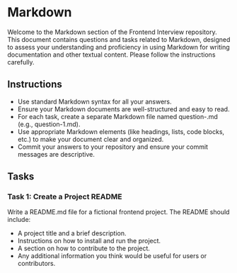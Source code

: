 # Markdown

Welcome to the Markdown section of the Frontend Interview repository. This document contains questions and tasks related to Markdown, designed to assess your understanding and proficiency in using Markdown for writing documentation and other textual content. Please follow the instructions carefully.

## Instructions

* Use standard Markdown syntax for all your answers.
* Ensure your Markdown documents are well-structured and easy to read.
* For each task, create a separate Markdown file named question-<number>.md (e.g., question-1.md).
* Use appropriate Markdown elements (like headings, lists, code blocks, etc.) to make your document clear and organized.
* Commit your answers to your repository and ensure your commit messages are descriptive.

## Tasks

### Task 1: Create a Project README

Write a README.md file for a fictional frontend project. The README should include:

* A project title and a brief description.
* Instructions on how to install and run the project.
* A section on how to contribute to the project.
* Any additional information you think would be useful for users or contributors.

